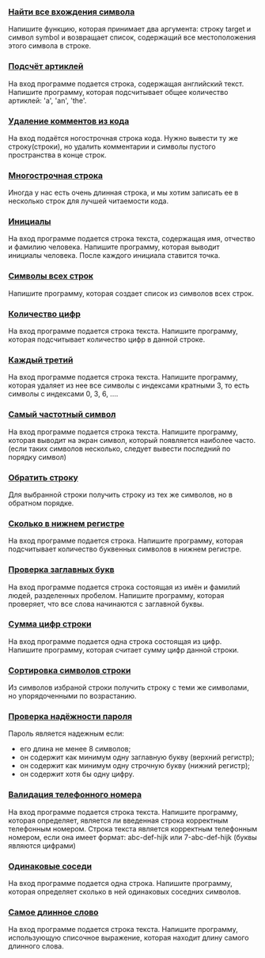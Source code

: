 ### [Найти все вхождения символа](/source/strings/findAllOccurrences.md)

Напишите функцию, которая принимает два аргумента: строку target и символ symbol и возвращает список, содержащий все местоположения этого символа в строке.

### [Подсчёт артиклей](/source/strings/getNumberOfArticles.md)

На вход программе подается строка, содержащая английский текст. Напишите программу, которая подсчитывает общее количество артиклей: 'a', 'an', 'the'.

### [Удаление комментов из кода](/source/strings/deleteComments.md)

На вход подаётся ногострочная строка кода.
Нужно вывести ту же строку(строки), но удалить комментарии и символы пустого пространства в конце строк.

### [Многострочная строка](/source/strings/multilineString.md)

Иногда у нас есть очень длинная строка, и мы хотим записать ее в несколько строк для лучшей читаемости кода. 

### [Инициалы](/source/strings/getInitials.md)

На вход программе подается строка текста, содержащая имя, отчество и фамилию человека. Напишите программу, которая выводит инициалы человека. После каждого инициала ставится точка.

### [Символы всех строк](/source/strings/listOfAllChars.md)

Напишите программу, которая создает список из символов всех строк.

### [Количество цифр](/source/strings/countDigits.md)

На вход программе подается строка текста. Напишите программу, которая подсчитывает количество цифр в данной строке.

### [Каждый третий](/source/strings/everyThird.md)

На вход программе подается строка текста. Напишите программу, которая удаляет из нее все символы с индексами кратными 3, то есть символы с индексами 0, 3, 6, ....

### [Самый частотный символ](/source/strings/mostFrequentSymbol.md)

На вход программе подается строка текста. Напишите программу, которая выводит на экран символ, который появляется наиболее часто. (если таких символов несколько, следует вывести последний по порядку символ)

### [Обратить строку](/source/strings/reverseString.md)

Для выбранной строки получить строку из тех же символов, но в обратном порядке.

### [Сколько в нижнем регистре](/source/strings/countLower.md)

На вход программе подается строка. Напишите программу, которая подсчитывает количество буквенных символов в нижнем регистре.

### [Проверка заглавных букв](/source/strings/checkCapitalized.md)

На вход программе подается строка состоящая из имён и фамилий людей, разделенных пробелом. Напишите программу, которая проверяет, что все слова начинаются с заглавной буквы.

### [Сумма цифр строки](/source/strings/getSumOfDigits.md)

На вход программе подается одна строка состоящая из цифр. Напишите программу, которая считает сумму цифр данной строки.

### [Сортировка символов строки](/source/strings/sortString.md)

Из символов избраной строки получить строку с теми же символами, но упорядоченными по возрастанию.

### [Проверка надёжности пароля](/source/strings/isGoodPassword.md)
 
Пароль является надежным если:  
* его длина не менее 8 символов; 
* он содержит как минимум одну заглавную букву (верхний регистр); 
* он содержит как минимум одну строчную букву (нижний регистр);
* он содержит хотя бы одну цифру.

### [Валидация телефонного номера](/source/strings/checkPhoneNumber.md)
На вход программе подается строка текста. Напишите программу, которая определяет, является ли введенная строка корректным телефонным номером. Строка текста является корректным телефонным номером, если она имеет формат:
    abc-def-hijk или
    7-abc-def-hijk (буквы являются цифрами)


### [Одинаковые соседи](/source/strings/countEqualNeighbours.md)

На вход программе подается одна строка. Напишите программу, которая определяет сколько в ней одинаковых соседних символов.

### [Самое длинное слово](/source/strings/longestWord.md)

На вход программе подается строка текста. Напишите программу, использующую списочное выражение, которая находит длину самого длинного слова.